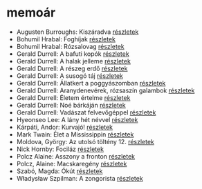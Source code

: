 # memoár

- Augusten Burroughs: Kiszáradva [részletek](_details/Augusten%20Burroughs.md#id_968)
- Bohumil Hrabal: Foghíjak [részletek](_details/Bohumil%20Hrabal.md#id_442)
- Bohumil Hrabal: Rózsalovag [részletek](_details/Bohumil%20Hrabal.md#id_447)
- Gerald Durrell: A bafuti kopók [részletek](_details/Gerald%20Durrell.md#id_862)
- Gerald Durrell: A halak jelleme [részletek](_details/Gerald%20Durrell.md#id_879)
- Gerald Durrell: A részeg erdő [részletek](_details/Gerald%20Durrell.md#id_878)
- Gerald Durrell: A susogó táj [részletek](_details/Gerald%20Durrell.md#id_871)
- Gerald Durrell: Állatkert a poggyászomban [részletek](_details/Gerald%20Durrell.md#id_49)
- Gerald Durrell: Aranydenevérek, rózsaszín galambok [részletek](_details/Gerald%20Durrell.md#id_875)
- Gerald Durrell: Életem értelme [részletek](_details/Gerald%20Durrell.md#id_873)
- Gerald Durrell: Noé bárkáján [részletek](_details/Gerald%20Durrell.md#id_870)
- Gerald Durrell: Vadászat felvevőgéppel [részletek](_details/Gerald%20Durrell.md#id_863)
- Hyeonseo Lee: A lány hét névvel [részletek](_details/Hyeonseo%20Lee.md#id_988)
- Kárpáti, Andor: Kurvajó! [részletek](_details/K%C3%A1rp%C3%A1ti%2C%20Andor.md#id_670)
- Mark Twain: Élet a Mississippin [részletek](_details/Mark%20Twain.md#id_937)
- Moldova, György: Az utolsó töltény 12. [részletek](_details/Moldova%2C%20Gy%C3%B6rgy.md#id_1400)
- Nick Hornby: Fociláz [részletek](_details/Nick%20Hornby.md#id_703)
- Polcz Alaine: Asszony a fronton [részletek](_details/Polcz%20Alaine.md#id_1443)
- Polcz, Alaine: Macskaregény [részletek](_details/Polcz%2C%20Alaine.md#id_1439)
- Szabó, Magda: Ókút [részletek](_details/Szab%C3%B3%2C%20Magda.md#id_1349)
- Władysław Szpilman: A zongorista [részletek](_details/W%C5%82adys%C5%82aw%20Szpilman.md#id_170)